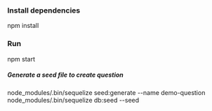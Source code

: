 ### Install dependencies
npm install

### Run
npm start





##### Generate a seed file to create question
node_modules/.bin/sequelize seed:generate --name demo-question
node_modules/.bin/sequelize db:seed --seed <path to seed file>
